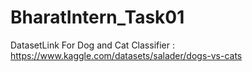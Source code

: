 # BharatIntern_Task01
DatasetLink For Dog and Cat Classifier : https://www.kaggle.com/datasets/salader/dogs-vs-cats
